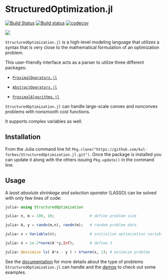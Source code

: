 # StructuredOptimization.jl

[![Build Status](https://travis-ci.org/kul-forbes/StructuredOptimization.jl.svg?branch=master)](https://travis-ci.org/kul-forbes/StructuredOptimization.jl)
[![Build status](https://ci.appveyor.com/api/projects/status/06wd5jckd8fhdi1v/branch/master?svg=true)](https://ci.appveyor.com/project/nantonel/structuredoptimization-jl/branch/master)
[![codecov](https://codecov.io/gh/kul-forbes/StructuredOptimization.jl/branch/master/graph/badge.svg)](https://codecov.io/gh/kul-forbes/StructuredOptimization.jl)

[![](https://img.shields.io/badge/docs-latest-blue.svg)](https://kul-forbes.github.io/StructuredOptimization.jl/latest)

`StructuredOptimization.jl` is a high-level modeling language
that utilizes a syntax that is very close to
the mathematical formulation of an optimization problem.

This user-friendly interface
acts as a parser to utilize
three different packages:

* [`ProximalOperators.jl`](https://github.com/kul-forbes/ProximalOperators.jl)

* [`AbstractOperators.jl`](https://github.com/kul-forbes/AbstractOperators.jl)

* [`ProximalAlgorithms.jl`](https://github.com/kul-forbes/ProximalAlgorithms.jl)

`StructuredOptimization.jl` can handle large-scale convex and nonconvex problems with nonsmooth cost functions. 

It supports complex variables as well.

## Installation

From the Julia command line hit `Pkg.clone("https://github.com/kul-forbes/StructuredOptimization.jl.git")`.
Once the package is installed you can update it along with the others issuing `Pkg.update()` in the command line.

## Usage

A *least absolute shrinkage and selection operator* (LASSO) can be solved with only few lines of code:

```julia
julia> using StructuredOptimization

julia> n, m = 100, 10;                # define problem size 

julia> A, y = randn(m,n), randn(m);   # random problem data

julia> x = Variable(n);               # initialize optimization variable

julia> λ = 1e-2*norm(A'*y,Inf);       # define λ    

julia> @minimize ls( A*x - y ) + λ*norm(x, 1); # minimize problem

```

See the [documentation](https://kul-forbes.github.io/StructuredOptimization.jl/latest) for more details about the type of problems `StructuredOptimization.jl` can handle and the [demos](https://kul-forbes.github.io/StructuredOptimization.jl/latest/demos.html) to check out some examples.
